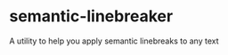 semantic-linebreaker
====================

A utility to help you apply semantic linebreaks to any text